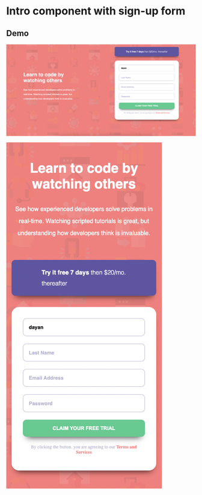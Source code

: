 # Intro component with sign-up form
## Demo
![Desktop](./Intro-component-with-sign-up-form/demo/desktop.png)

![Movil](./Intro-component-with-sign-up-form/demo/movil.png)